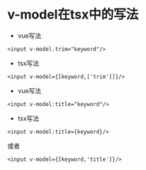 # v-model在tsx中的写法
 - vue写法
```vue
<input v-model.trim="keyword"/>
```
 
 - tsx写法
 
 ```tsx
<input v-model={[keyword,['trim']]}/>
 ```
 
 
- vue写法
```vue
<input v-model:title="keyword"/>
```
- tsx写法
```tsx
<input v-model:title={keyword}/>
```
或者
```tsx
<input v-model={[keyword,'title']}/>
```